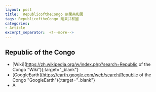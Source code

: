 ```yaml
---
layout: post
title:  RepublicoftheCongo 剛果共和國
tags: RepublicoftheCongo 剛果共和國 
categories:
- Article
excerpt_separator:  <!--more-->
---
```

## Republic of the Congo 
- [Wiki](https://zh.wikipedia.org/w/index.php?search=Republic of the Congo "Wiki"){:target="_blank"} 
- [GoogleEarth](https://earth.google.com/web/search/Republic of the Congo "GoogleEarth"){:target="_blank"} 
- A 

